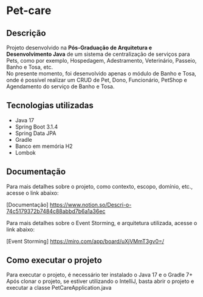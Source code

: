 # Pet-care
## Descrição
Projeto desenvolvido na **Pós-Graduação de Arquitetura e Desenvolvimento Java** de um sistema de centralização de serviços 
para Pets, como por exemplo, Hospedagem, Adestramento, Veterinário, Passeio, Banho e Tosa, etc. </br>
No presente momento, foi desenvolvido apenas o módulo de Banho e Tosa, onde é possível realizar um CRUD de Pet, Dono, Funcionário, PetShop e Agendamento do serviço de Banho e Tosa.

## Tecnologias utilizadas
- Java 17
- Spring Boot 3.1.4
- Spring Data JPA
- Gradle
- Banco em memória H2
- Lombok

## Documentação

Para mais detalhes sobre o projeto, como contexto, escopo, domínio, etc.,
acesse o link abaixo: </br>

[Documentação] https://www.notion.so/Descri-o-74c5179372b7484c88abbd7b6a1a36ec

Para mais detalhes sobre o Event Storming, e arquitetura utilizada, acesse o link abaixo: </br>

[Event Storming] https://miro.com/app/board/uXjVMmT3gv0=/

## Como executar o projeto

Para executar o projeto, é necessário ter instalado o Java 17 e o Gradle 7+ </br>
Após clonar o projeto, se estiver utilizando o IntelliJ, basta abrir o projeto e executar a classe PetCareApplication.java </br> 
